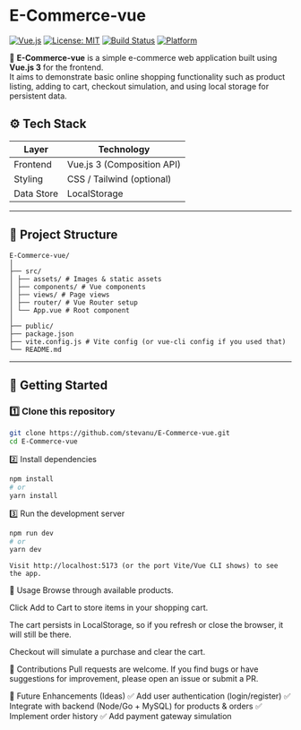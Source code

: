 # E-Commerce-vue

[![Vue.js](https://img.shields.io/badge/vue-3.x-brightgreen)](https://vuejs.org/)
[![License: MIT](https://img.shields.io/badge/License-MIT-yellow.svg)](https://opensource.org/licenses/MIT)
[![Build Status](https://img.shields.io/badge/build-passing-brightgreen)](#)
[![Platform](https://img.shields.io/badge/platform-web-blue)](#)

🚀 **E-Commerce-vue** is a simple e-commerce web application built using **Vue.js 3** for the frontend.  
It aims to demonstrate basic online shopping functionality such as product listing, adding to cart, checkout simulation, and using local storage for persistent data.


## ⚙️ Tech Stack

| Layer      | Technology         |
|------------|---------------------|
| Frontend   | Vue.js 3 (Composition API) |
| Styling    | CSS / Tailwind (optional) |
| Data Store | LocalStorage       |

---

## 📂 Project Structure

```
E-Commerce-vue/
│
├── src/
│ ├── assets/ # Images & static assets
│ ├── components/ # Vue components
│ ├── views/ # Page views
│ ├── router/ # Vue Router setup
│ └── App.vue # Root component
│
├── public/
├── package.json
├── vite.config.js # Vite config (or vue-cli config if you used that)
└── README.md
```


---

## 🚀 Getting Started

### 1️⃣ Clone this repository

```bash
git clone https://github.com/stevanu/E-Commerce-vue.git
cd E-Commerce-vue
```

2️⃣ Install dependencies
```bash
npm install
# or
yarn install
```
3️⃣ Run the development server
```bash
npm run dev
# or
yarn dev
```
```
Visit http://localhost:5173 (or the port Vite/Vue CLI shows) to see the app.
```
🎯 Usage
Browse through available products.

Click Add to Cart to store items in your shopping cart.

The cart persists in LocalStorage, so if you refresh or close the browser, it will still be there.

Checkout will simulate a purchase and clear the cart.

🙌 Contributions
Pull requests are welcome. If you find bugs or have suggestions for improvement, please open an issue or submit a PR.

🚀 Future Enhancements (Ideas)
✅ Add user authentication (login/register)
✅ Integrate with backend (Node/Go + MySQL) for products & orders
✅ Implement order history
✅ Add payment gateway simulation
